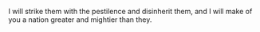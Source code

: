 I will strike them with the pestilence and disinherit them, and I will make of you a nation greater and mightier than they.
